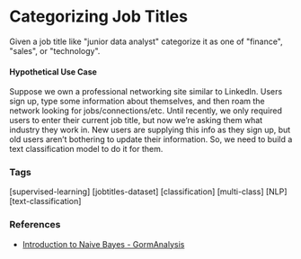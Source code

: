 # Categorizing Job Titles
Given a job title like "junior data analyst" categorize it as one of "finance", "sales", or "technology".

#### Hypothetical Use Case
Suppose we own a professional networking site similar to LinkedIn. Users sign up, type some information about themselves, and then roam the network looking for jobs/connections/etc. Until recently, we only required users to enter their current job title, but now we’re asking them what industry they work in. New users are supplying this info as they sign up, but old users aren’t bothering to update their information. So, we need to build a text classification model to do it for them.

### Tags
[supervised-learning] [jobtitles-dataset] [classification] [multi-class] [NLP] [text-classification]

### References
- [Introduction to Naive Bayes - GormAnalysis](http://gormanalysis.com/introduction-to-naive-bayes/)